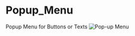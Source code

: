 # Popup_Menu
Popup Menu for Buttons or Texts
![Pop-up Menu](https://user-images.githubusercontent.com/59989991/73907717-664c6680-48cd-11ea-8a38-ece23a538ac5.jpeg)
